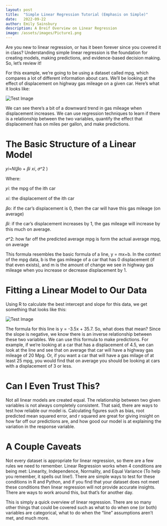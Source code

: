 ```yaml
---
layout: post
title:  "Simple Linear Regression Tutorial (Emphasis on Simple)"
date:   2022-09-22
author: Emily Sainsbury
description: A Breif Overview on Linear Regression
image: /assets/images/Picture1.png
---
```



Are you new to linear regression, or has it been forever since you covered it in class? Understanding simple linear regression is the foundation for creating models, making predictions, and evidence-based decision making. So, let’s review it!

For this example, we’re going to be using a dataset called mpg, which compares a lot of different information about cars. We’ll be looking at the effect of displacement on highway gas mileage on a given car. Here’s what it looks like:

![Test Image](https://raw.githubusercontent.com/emilysainsbury/stat386-projects/main/assets/images/Picture2.png)

We can see there’s a bit of a downward trend in gas mileage when displacement increases. We can use regression techniques to learn if there is a relationship between the two variables, quantify the effect that displacement has on miles per gallon, and make predictions. 

# The Basic Structure of a Linear Model

𝑦𝑖=𝑁(𝛽o + 𝛽𝑖 𝑥𝑖, 𝜎^2 )

Where:

𝑦𝑖: the mpg of the ith car

𝑥𝑖: the displacement of the ith car

𝛽o: if the car’s displacement is 0, then the car will have this gas mileage (on average)

𝛽𝑖: if the car’s displacement increases by 1, the gas mileage will increase by this much on average.

𝜎^2: how far off the predicted average mpg is form the actual average mpg, on average

This formula resembles the basic formula of a line, y = mx+b. In the context of the mpg data, b is the gas mileage of a car that has 0 displacement (if that even exists), and m is the amount of change we see in highway gas mileage when you increase or decrease displacement by 1.  

# Fitting a Linear Model to Our Data

Using R to calculate the best intercept and slope for this data, we get something that looks like this: 


![Test Image](https://raw.githubusercontent.com/emilysainsbury/stat386-projects/main/assets/images/Picture3.png)


The formula for this line is y = -3.5x + 35.7. So, what does that mean? Since the slope is negative, we know there is an inverse relationship between these two variables. We can use this formula to make predictions. For example, if we’re looking at a car that has a displacement of 4.5, we can look at the line and see that on average that car will have a highway gas mileage of 20 Mpg. Or, if you want a car that will have a gas milage of at least 25 mpg, you would find that on average you should be looking at cars with a displacement of 3 or less. 

# Can I Even Trust This?

Not all linear models are created equal. The relationship between two given variables is not always completely consistent. That said, there are ways to test how reliable our model is. Calculating figures such as bias, root predicted mean squared error, and r squared are great for giving insight on how far off our predictions are, and how good our model is at explaining the variation in the response variable. 

# A Couple Caveats

Not every dataset is appropriate for linear regression, so there are a few rules we need to remember. Linear Regression works when 4 conditions are being met: Linearity, Independence, Normality, and Equal Variance (To help you remember, it spells out line!). There are simple ways to test for these conditions in R and Python, and if you find that your dataset does not meet these conditions then linear regression will not provide accurate insights. There are ways to work around this, but that’s for another day. 

This is simply a quick overview of linear regression. There are so many other things that could be covered such as what to do when one (or both) variables are categorical, what to do when the “line” assumptions aren’t met, and much more. 



